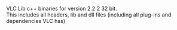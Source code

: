 VLC Lib c++ binaries for version 2.2.2 32 bit.<br>
This includes all headers, lib and dll files (including all plug-ins and dependencies VLC has)


